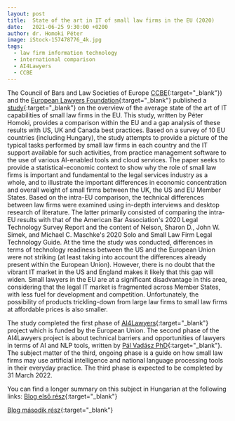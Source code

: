 ```yaml
---
layout: post
title:  State of the art in IT of small law firms in the EU (2020)
date:   2021-06-25 9:30:00 +0200
author: dr. Homoki Péter
image: iStock-157478776_4k.jpg
tags:
  - law firm information technology
  - international comparison
  - AI4Lawyers
  - CCBE
---
```


The Council of Bars and Law Societies of Europe [CCBE](https://www.ccbe.eu/){:target="_blank"}) and the [European Lawyers Foundation](https://elf-fae.eu/){:target="_blank"} published a [study](http://elf-fae.eu/wp-content/uploads/2021/03/Overview-of-the-average-state-of-the-art-IT-capabilities-in-the-EU.pdf){:target="_blank"} on the overview of the average state of the art of IT capabilities of small law firms in the EU.
This study, written by Péter Homoki, provides a comparison within the EU and a gap analysis of these results with US, UK and Canada best practices.
Based on a survey of 10 EU countries (including Hungary), the study attempts to provide a picture of the typical tasks performed by small law firms in each country and the IT support available for such activities, from practice management software to the use of various AI-enabled tools and cloud services.
The paper seeks to provide a statistical-economic context to show why the role of small law firms is important and fundamental to the legal services industry as a whole, and to illustrate the important differences in economic concentration and overall weight of small firms between the UK, the US and EU Member States.
Based on the intra-EU comparison, the technical differences between law firms were examined using in-depth interviews and desktop research of literature. The latter primarily consisted of comparing the intra-EU results with that of the American Bar Association's 2020 Legal Technology Survey Report and the content of Nelson, Sharon D., John W. Simek, and Michael C. Maschke's 2020 Solo and Small Law Firm Legal Technology Guide.
At the time the study was conducted, differences in terms of technology readiness between the US and the European Union were not striking (at least taking into account the differences already present within the European Union). However, there is no doubt that the vibrant IT market in the US and England makes it likely that this gap will widen. Small lawyers in the EU are at a significant disadvantage in this area, considering that the legal IT market is fragmented across Member States, with less fuel for development and competition. Unfortunately, the possibility of products trickling-down from large law firms to small law firms at affordable prices is also smaller.

The study completed the first phase of [AI4Lawyers](https://elf-fae.eu/ai4lawyers/){:target="_blank"} project which is funded by the European Union.
The second phase of the AI4Lawyers project is about technical barriers and opportunities of lawyers in terms of AI and NLP tools, written by [Pál Vadász PhD](https://itki.uni-nke.hu/document/itki-uni-nke-hu/itki_adatlap_vadasz_pal-HU.pdf){:target="_blank"}.
The subject matter of the third, ongoing phase is a guide on how small law firms may use artificial intelligence and national language processing tools in their everyday practice. The third phase is expected to be completed by 31 March 2022.

You can find a longer summary on this subject in Hungarian at the following links:
[Blog első rész](https://ajovobirosaga.blog.hu/2021/06/25/milyen_jovo_var_a_kis_ugyvedi_irodakra_1_resz){:target="_blank"}

[Blog második rész](https://ajovobirosaga.blog.hu/2021/06/30/milyen_jovo_var_a_kis_ugyvedi_irodakra_2_resz){:target="_blank"}
